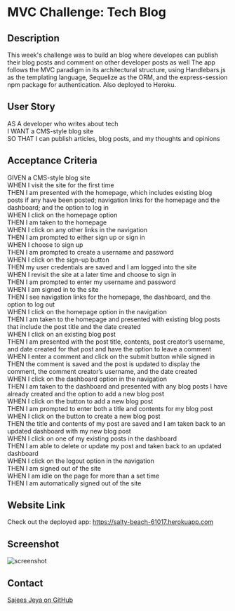 # MVC Challenge: Tech Blog

## Description

This week's challenge was to build an blog where developes can publish their blog posts 
and comment on other developer posts as well The app follows the MVC paradigm in its architectural structure, 
using Handlebars.js as the templating language, Sequelize as the ORM, and the express-session npm package for authentication.
Also deployed to Heroku. 

## User Story

AS A developer who writes about tech  
I WANT a CMS-style blog site  
SO THAT I can publish articles, blog posts, and my thoughts and opinions  

## Acceptance Criteria

GIVEN a CMS-style blog site  
WHEN I visit the site for the first time  
THEN I am presented with the homepage, which includes existing blog posts if any have been posted; navigation links for the homepage and the dashboard; and the option to log in  
WHEN I click on the homepage option  
THEN I am taken to the homepage  
WHEN I click on any other links in the navigation  
THEN I am prompted to either sign up or sign in  
WHEN I choose to sign up  
THEN I am prompted to create a username and password  
WHEN I click on the sign-up button  
THEN my user credentials are saved and I am logged into the site  
WHEN I revisit the site at a later time and choose to sign in  
THEN I am prompted to enter my username and password  
WHEN I am signed in to the site  
THEN I see navigation links for the homepage, the dashboard, and the option to log out  
WHEN I click on the homepage option in the navigation  
THEN I am taken to the homepage and presented with existing blog posts that include the post title and the date created  
WHEN I click on an existing blog post  
THEN I am presented with the post title, contents, post creator’s username, and date created for that post and have the option to leave a comment  
WHEN I enter a comment and click on the submit button while signed in  
THEN the comment is saved and the post is updated to display the comment, the comment creator’s username, and the date created  
WHEN I click on the dashboard option in the navigation  
THEN I am taken to the dashboard and presented with any blog posts I have already created and the option to add a new blog post  
WHEN I click on the button to add a new blog post  
THEN I am prompted to enter both a title and contents for my blog post  
WHEN I click on the button to create a new blog post  
THEN the title and contents of my post are saved and I am taken back to an updated dashboard with my new blog post  
WHEN I click on one of my existing posts in the dashboard  
THEN I am able to delete or update my post and taken back to an updated dashboard  
WHEN I click on the logout option in the navigation  
THEN I am signed out of the site  
WHEN I am idle on the page for more than a set time  
THEN I am automatically signed out of the site  

## Website Link

Check out the deployed app: https://salty-beach-61017.herokuapp.com

## Screenshot

![screenshot](https://github.com/sajees89/tech-blog/blob/main/public/Tech%20SS.png)

## Contact
[Sajees Jeya on GitHub](http://github.com/sajees89)
